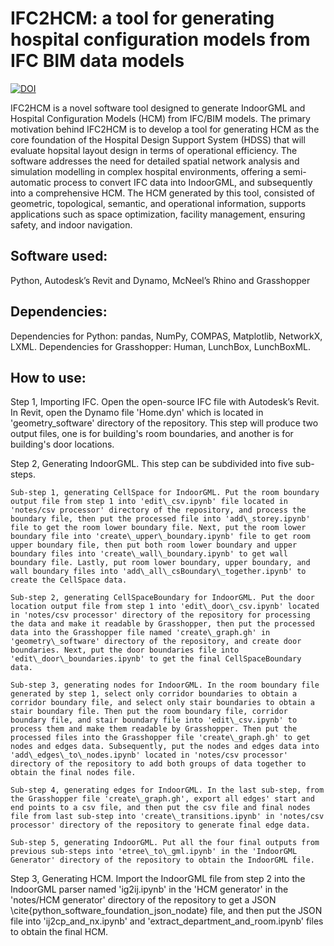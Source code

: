 # IFC2HCM: a tool for generating hospital configuration models from IFC BIM data models
[![DOI](https://zenodo.org/badge/721626799.svg)](https://zenodo.org/doi/10.5281/zenodo.11466046)

IFC2HCM is a novel software tool designed to generate IndoorGML and Hospital Configuration Models (HCM) from IFC/BIM models. The primary motivation behind IFC2HCM is to develop a tool for generating HCM as the core foundation of the Hospital Design Support System (HDSS) that will evaluate hopsital layout design in terms of operational efficiency. The software addresses the need for detailed spatial network analysis and simulation modelling in complex hospital environments, offering a semi-automatic process to convert IFC data into IndoorGML, and subsequently into a comprehensive HCM. The HCM generated by this tool, consisted of geometric, topological, semantic, and operational information, supports applications such as space optimization, facility management, ensuring safety, and indoor navigation. 
## Software used: 
Python, Autodesk’s Revit and Dynamo, McNeel’s Rhino and Grasshopper
## Dependencies: 
Dependencies for Python: pandas, NumPy, COMPAS, Matplotlib, NetworkX, LXML. 
Dependencies for Grasshopper: Human, LunchBox, LunchBoxML.
## How to use: 
Step 1, Importing IFC. 
Open the open-source IFC file with Autodesk’s Revit. In Revit, open the Dynamo file 'Home.dyn' which is located in 'geometry\_software' directory of the repository. This step will produce two output files, one is for building's room boundaries, and another is for building's door locations.
    
Step 2, Generating IndoorGML. This step can be subdivided into five sub-steps. 
    
    Sub-step 1, generating CellSpace for IndoorGML. Put the room boundary output file from step 1 into 'edit\_csv.ipynb' file located in 'notes/csv processor' directory of the repository, and process the boundary file, then put the processed file into 'add\_storey.ipynb' file to get the room lower boundary file. Next, put the room lower boundary file into 'create\_upper\_boundary.ipynb' file to get room upper boundary file, then put both room lower boundary and upper boundary files into 'create\_wall\_boundary.ipynb' to get wall boundary file. Lastly, put room lower boundary, upper boundary, and wall boundary files into 'add\_all\_csBoundary\_together.ipynb' to create the CellSpace data.
    
    Sub-step 2, generating CellSpaceBoundary for IndoorGML. Put the door location output file from step 1 into 'edit\_door\_csv.ipynb' located in 'notes/csv processor' directory of the repository for processing the data and make it readable by Grasshopper, then put the processed data into the Grasshopper file named 'create\_graph.gh' in 'geometry\_software' directory of the repository, and create door boundaries. Next, put the door boundaries file into 'edit\_door\_boundaries.ipynb' to get the final CellSpaceBoundary data.
    
    Sub-step 3, generating nodes for IndoorGML. In the room boundary file generated by step 1, select only corridor boundaries to obtain a corridor boundary file, and select only stair boundaries to obtain a stair boundary file. Then put the room boundary file, corridor boundary file, and stair boundary file into 'edit\_csv.ipynb' to process them and make them readable by Grasshopper. Then put the processed files into the Grasshopper file 'create\_graph.gh' to get nodes and edges data. Subsequently, put the nodes and edges data into 'add\_edges\_to\_nodes.ipynb' located in 'notes/csv processor' directory of the repository to add both groups of data together to obtain the final nodes file.

    Sub-step 4, generating edges for IndoorGML. In the last sub-step, from the Grasshopper file 'create\_graph.gh', export all edges' start and end points to a csv file, and then put the csv file and final nodes file from last sub-step into 'create\_transitions.ipynb' in 'notes/csv processor' directory of the repository to generate final edge data.

    Sub-step 5, generating IndoorGML. Put all the four final outputs from previous sub-steps into 'etree\_to\_gml.ipynb' in the 'IndoorGML Generator' directory of the repository to obtain the IndoorGML file.
    
Step 3, Generating HCM. Import the IndoorGML file from step 2 into the IndoorGML parser named 'ig2ij.ipynb' in the 'HCM generator' in the 'notes/HCM generator' directory of the repository to get a JSON \cite{python_software_foundation_json_nodate} file, and then put the JSON file into 'ij2cp\_and\_nx.ipynb' and 'extract\_department\_and\_room.ipynb' files to obtain the final HCM.
